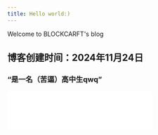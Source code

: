 ```yaml
---
title: Hello world:)
---
```

Welcome to BLOCKCARFT's blog

## 博客创建时间：2024年11月24日
### “是一名（苦逼）高中生qwq”
<iframe frameborder="no" border="0" marginwidth="0" marginheight="0" width=330 height=86 src="//music.163.com/outchain/player?type=2&id=2623691052&auto=1&height=66"></iframe>
